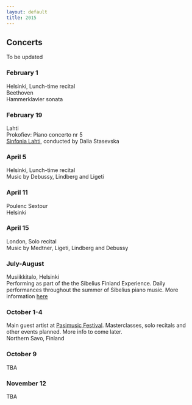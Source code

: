 ```yaml
---
layout: default
title: 2015
---
```



## Concerts   
  
To be updated  

  
### February 1  
Helsinki, Lunch-time recital  
Beethoven  
Hammerklavier sonata


### February 19
Lahti   
Prokofiev: Piano concerto nr 5   
[Sinfonia Lahti](http://www.sinfonialahti.fi/konsertit/konserttikalenteri/kevat15/fi_FI/kevat2015helmikuu/), conducted by Dalia Stasevska   
    
    
### April 5  
Helsinki, Lunch-time recital  
Music by Debussy, Lindberg and Ligeti  


### April 11   
  Poulenc Sextour   
  Helsinki  
    
### April 15  
London, Solo recital  
Music by Medtner, Ligeti, Lindberg and Debussy  
  
### July-August  
Musiikkitalo, Helsinki   
Performing as part of the the Sibelius Finland Experience. Daily performances throughout the summer of Sibelius piano music. More information [here](http://www.stopover.fi/)
  
   
### October 1-4   
Main guest artist at [Pasimusic Festival](http://www.pasimusic.com/). Masterclasses, solo recitals and other events planned. More info to come later.       
Northern Savo, Finland   

### October 9   
TBA  
  
  
### November 12  
TBA



